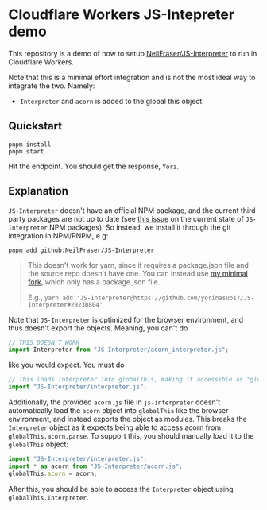 # Cloudflare Workers JS-Intepreter demo

This repository is a demo of how to setup [NeilFraser/JS-Interpreter](https://github.com/NeilFraser/JS-Interpreter) to
run in Cloudflare Workers.

Note that this is a minimal effort integration and is not the most ideal way to integrate the two. Namely:

- `Interpreter` and `acorn` is added to the global this object.

## Quickstart

```
pnpm install
pnpm start
```

Hit the endpoint. You should get the response, `Yori`.

## Explanation

`JS-Interpreter` doesn't have an official NPM package, and the current third party packages are not up to
date (see [this issue](https://github.com/NeilFraser/JS-Interpreter/issues/216) on the current state of `JS-Interpreter`
NPM packages). So instead, we install it through the git integration in NPM/PNPM, e.g:

```
pnpm add github:NeilFraser/JS-Interpreter
```

> This doesn't work for yarn, since it requires a package.json file and the source repo doesn't have one.
> You can instead use [my minimal fork](https://github.com/yorinasub17/JS-Interpreter/tree/pkgd), which only has a
> package.json file.
>
> E.g., `yarn add 'JS-Interpreter@https://github.com/yorinasub17/JS-Interpreter#20230804'`

Note that `JS-Interpreter` is optimized for the browser environment, and thus doesn't export the objects.
Meaning, you can't do

```typescript
// THIS DOESN'T WORK
import Interpreter from "JS-Interpreter/acorn_interpreter.js";
```

like you would expect. You must do

```typescript
// This loads Interpreter into globalThis, making it accessible as "globalThis.Interpreter".
import "JS-Interpreter/interpreter.js";
```

Additionally, the provided `acorn.js` file in `js-interpreter` doesn't automatically load the `acorn` object into
`globalThis` like the browser environment, and instead exports the object as modules. This breaks the `Interpreter`
object as it expects being able to access acorn from `globalThis.acorn.parse`. To support this, you should manually load
it to the `globalThis` object:

```typescript
import "JS-Interpreter/interpreter.js";
import * as acorn from "JS-Interpreter/acorn.js";
globalThis.acorn = acorn;
```

After this, you should be able to access the `Interpreter` object using `globalThis.Interpreter`.

